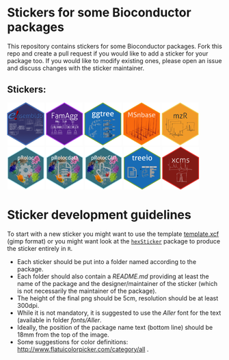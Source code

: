 # Stickers for some Bioconductor packages

This repository contains stickers for some Bioconductor packages. Fork
this repo and create a pull request if you would like to add a sticker
for your package too. If you would like to modify existing ones,
please open an issue and discuss changes with the sticker maintainer.

## Stickers:

<p align = "left">
<img src="ensembldb/ensembldb.png" height="100">
<img src="FamAgg/FamAgg.png" height="100">
<img src="ggtree/ggtree.png" height="100">
<img src="MSnbase/MSnbase.png" height="100">
<img src="mzR/mzR.png" height="100">
<img src="pRoloc/pRoloc.png" height="100">
<img src="pRoloc/pRolocdata.png" height="100">
<img src="pRoloc/pRolocGUI.png" height="100">
<img src="treeio/treeio.png" height="100">
<img src="xcms/xcms.png" height="100">
</p>

# Sticker development guidelines

To start with a new sticker you might want to use the template
[template.xcf](template/template.xcf) (gimp format) or you might want
look at the 
[`hexSticker`](https://github.com/GuangchuangYu/hexSticker) package to
produce the sticker entirely in `R`.

+ Each sticker should be put into a folder named according to the package.
+ Each folder should also contain a *README.md* providing at least the name of
  the package and the designer/maintainer of the sticker (which is not
  necessarily the maintainer of the package).
+ The height of the final png should be 5cm, resolution should be at least
  300dpi.
+ While it is not mandatory, it is suggested to use the *Aller* font for the
  text (available in folder *fonts/Aller*.
+ Ideally, the position of the package name text (bottom line) should be 18mm
  from the top of the image.
+ Some suggestions for color definitions:
  http://www.flatuicolorpicker.com/category/all .
